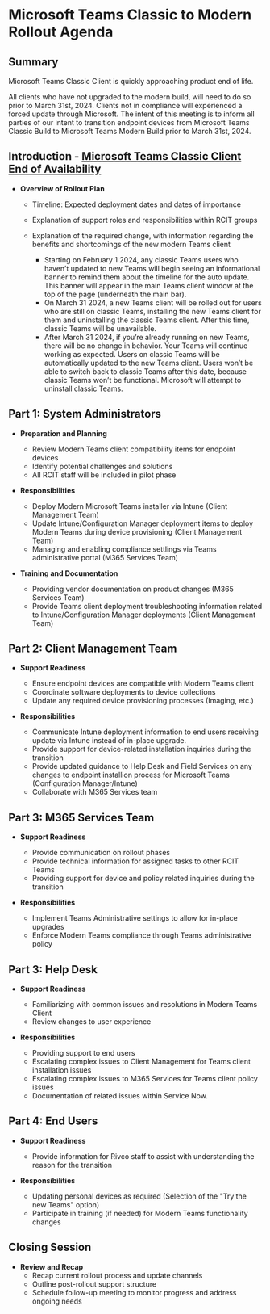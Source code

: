 # Microsoft Teams Classic to Modern Rollout Agenda

## Summary
Microsoft Teams Classic Client is quickly approaching product end of life. 

All clients who have not upgraded to the modern build, will need to do so prior to March 31st, 2024. Clients not in compliance will experienced a forced update through Microsoft.
The intent of this meeting is to inform all parties of our intent to transition endpoint devices from Microsoft Teams Classic Build to Microsoft Teams Modern Build prior to March 31st, 2024.

## Introduction - [Microsoft Teams Classic Client End of Availability](https://learn.microsoft.com/en-us/microsoftteams/teams-classic-client-end-of-availability)
- **Overview of Rollout Plan**
  - Timeline: Expected deployment dates and dates of importance
  - Explanation of support roles and responsibilities within RCIT groups
  - Explanation of the required change, with information regarding the benefits and shortcomings of the new modern Teams client

    - Starting on February 1 2024, any classic Teams users who haven’t updated to new Teams will begin seeing an informational banner to remind them about the timeline for the auto update. This banner will appear in the main Teams client window at the top of the page (underneath the main bar).
    - On March 31 2024, a new Teams client will be rolled out for users who are still on classic Teams, installing the new Teams client for them and uninstalling the classic Teams client. After this time, classic Teams will be unavailable.
    - After March 31 2024, if you’re already running on new Teams, there will be no change in behavior. Your Teams will continue working as expected. Users on classic Teams will be automatically updated to the new Teams client. Users won’t be able to switch back to classic Teams after this date, because classic Teams won’t be functional. Microsoft will attempt to uninstall classic Teams.

## Part 1: System Administrators
- **Preparation and Planning**
  
  - Review Modern Teams client compatibility items for endpoint devices
  - Identify potential challenges and solutions
  - All RCIT staff will be included in pilot phase

- **Responsibilities**
  
  - Deploy Modern Microsoft Teams installer via Intune (Client Management Team)
  - Update Intune/Configuration Manager deployment items to deploy Modern Teams during device provisioning (Client Management Team)
  - Managing and enabling compliance settlings via Teams administrative portal (M365 Services Team)

- **Training and Documentation**

  - Providing vendor documentation on product changes (M365 Services Team)
  - Provide Teams client deployment troubleshooting information related to Intune/Configuration Manager deployments (Client Management Team)
 
## Part 2: Client Management Team

- **Support Readiness**

  - Ensure endpoint devices are compatible with Modern Teams client
  - Coordinate software deployments to device collections
  - Update any required device provisioning processes (Imaging, etc.) 

- **Responsibilities**
  - Communicate Intune deployment information to end users receiving update via Intune instead of in-place upgrade.
  - Provide support for device-related installation inquiries during the transition
  - Provide updated guidance to Help Desk and Field Services on any changes to endpoint installion process for Microsoft Teams (Configuration Manager/Intune)
  - Collaborate with M365 Services team
 
## Part 3: M365 Services Team

- **Support Readiness**
  - Provide communication on rollout phases
  - Provide technical information for assigned tasks to other RCIT Teams
  - Providing support for device and policy related inquiries during the transition

- **Responsibilities**
  - Implement Teams Administrative settings to allow for in-place upgrades
  - Enforce Modern Teams compliance through Teams administrative policy

## Part 3: Help Desk

- **Support Readiness**
  - Familiarizing with common issues and resolutions in Modern Teams Client
  - Review changes to user experience 

- **Responsibilities**
  - Providing support to end users
  - Escalating complex issues to Client Management for Teams client installation issues
  - Escalating complex issues to M365 Services for Teams client policy issues
  - Documentation of related issues within Service Now.

## Part 4: End Users

- **Support Readiness**
  - Provide information for Rivco staff to assist with understanding the reason for the transition

- **Responsibilities**
  - Updating personal devices as required (Selection of the "Try the new Teams" option)
  - Participate in training (if needed) for Modern Teams functionality changes
  
## Closing Session

- **Review and Recap**
  - Recap current rollout process and update channels
  - Outline post-rollout support structure
  - Schedule follow-up meeting to monitor progress and address ongoing needs
